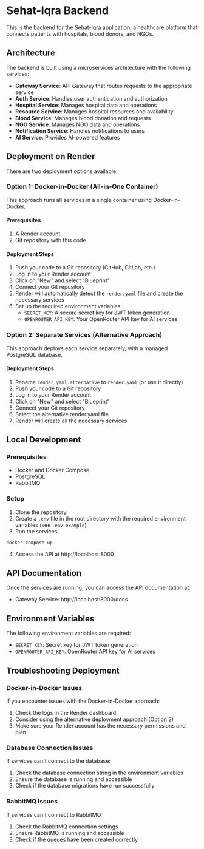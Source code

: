 # Sehat-Iqra Backend

This is the backend for the Sehat-Iqra application, a healthcare platform that connects patients with hospitals, blood donors, and NGOs.

## Architecture

The backend is built using a microservices architecture with the following services:

- **Gateway Service**: API Gateway that routes requests to the appropriate service
- **Auth Service**: Handles user authentication and authorization
- **Hospital Service**: Manages hospital data and operations
- **Resource Service**: Manages hospital resources and availability
- **Blood Service**: Manages blood donation and requests
- **NGO Service**: Manages NGO data and operations
- **Notification Service**: Handles notifications to users
- **AI Service**: Provides AI-powered features

## Deployment on Render

There are two deployment options available:

### Option 1: Docker-in-Docker (All-in-One Container)

This approach runs all services in a single container using Docker-in-Docker.

#### Prerequisites

1. A Render account
2. Git repository with this code

#### Deployment Steps

1. Push your code to a Git repository (GitHub, GitLab, etc.)
2. Log in to your Render account
3. Click on "New" and select "Blueprint"
4. Connect your Git repository
5. Render will automatically detect the `render.yaml` file and create the necessary services
6. Set up the required environment variables:
   - `SECRET_KEY`: A secure secret key for JWT token generation
   - `OPENROUTER_API_KEY`: Your OpenRouter API key for AI services

### Option 2: Separate Services (Alternative Approach)

This approach deploys each service separately, with a managed PostgreSQL database.

#### Deployment Steps

1. Rename `render.yaml.alternative` to `render.yaml` (or use it directly)
2. Push your code to a Git repository
3. Log in to your Render account
4. Click on "New" and select "Blueprint"
5. Connect your Git repository
6. Select the alternative render.yaml file
7. Render will create all the necessary services

## Local Development

### Prerequisites

- Docker and Docker Compose
- PostgreSQL
- RabbitMQ

### Setup

1. Clone the repository
2. Create a `.env` file in the root directory with the required environment variables (see `.env-example`)
3. Run the services:

```bash
docker-compose up
```

4. Access the API at http://localhost:8000

## API Documentation

Once the services are running, you can access the API documentation at:

- Gateway Service: http://localhost:8000/docs

## Environment Variables

The following environment variables are required:

- `SECRET_KEY`: Secret key for JWT token generation
- `OPENROUTER_API_KEY`: OpenRouter API key for AI services

## Troubleshooting Deployment

### Docker-in-Docker Issues

If you encounter issues with the Docker-in-Docker approach:

1. Check the logs in the Render dashboard
2. Consider using the alternative deployment approach (Option 2)
3. Make sure your Render account has the necessary permissions and plan

### Database Connection Issues

If services can't connect to the database:

1. Check the database connection string in the environment variables
2. Ensure the database is running and accessible
3. Check if the database migrations have run successfully

### RabbitMQ Issues

If services can't connect to RabbitMQ:

1. Check the RabbitMQ connection settings
2. Ensure RabbitMQ is running and accessible
3. Check if the queues have been created correctly